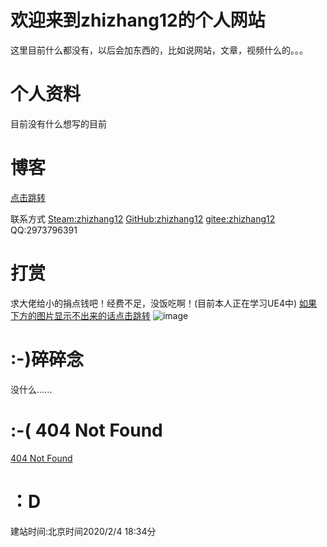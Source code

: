 # 欢迎来到zhizhang12的个人网站

这里目前什么都没有，以后会加东西的，比如说网站，文章，视频什么的。。。




# 个人资料


目前没有什么想写的目前





# 博客

<a href="https://zhizhang12.github.io/Blog.html">点击跳转</a>



 联系方式
 <a href="https://steamcommunity.com/id/QAQYA/">Steam:zhizhang12</a>
 <a href="https://github.com/zhizhang12">GitHub:zhizhang12</a>
 <a href="https://gitee.com/zhizhang12">gitee:zhizhang12</a>
 QQ:2973796391


# 打赏
求大佬给小的捐点钱吧！经费不足，没饭吃啊！(目前本人正在学习UE4中)
<a href="https://zhizhang12.github.io/chifan.jpg">如果下方的图片显示不出来的话点击跳转</a>
![image](.https://github.com/zhizhang12/zhizhang12.github.io/edit/master/chifan.jpg)

# :-)碎碎念
没什么......
# :-( 404 Not Found
<a href="https://zhizhang12.github.io/404.md">404 Not Found</a>
# ：D
建站时间:北京时间2020/2/4 18:34分
